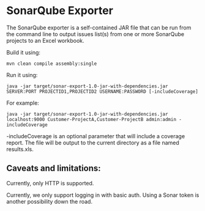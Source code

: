 # SonarQube Exporter

The SonarQube exporter is a self-contained JAR file that can be run from the command line to output issues list(s) from one or more SonarQube projects to an Excel workbook.

Build it using:

``mvn clean compile assembly:single``


Run it using:

``java -jar target/sonar-export-1.0-jar-with-dependencies.jar SERVER:PORT PROJECTID1,PROJECTID2 USERNAME:PASSWORD [-includeCoverage]``

For example:

``java -jar target/sonar-export-1.0-jar-with-dependencies.jar localhost:9000 Customer-ProjectA,Customer-ProjectB admin:admin -includeCoverage``

-includeCoverage is an optional parameter that will include a coverage report.  The file will be output to the current directory as a file named results.xls.

## Caveats and limitations:

Currently, only HTTP is supported.

Currently, we only support logging in with basic auth.  Using a Sonar token is another possibility down the road.